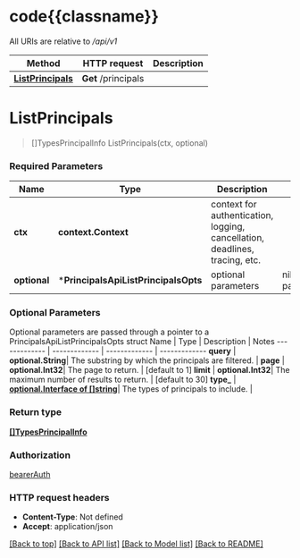 # code{{classname}}

All URIs are relative to */api/v1*

Method | HTTP request | Description
------------- | ------------- | -------------
[**ListPrincipals**](PrincipalsApi.md#ListPrincipals) | **Get** /principals | 

# **ListPrincipals**
> []TypesPrincipalInfo ListPrincipals(ctx, optional)


### Required Parameters

Name | Type | Description  | Notes
------------- | ------------- | ------------- | -------------
 **ctx** | **context.Context** | context for authentication, logging, cancellation, deadlines, tracing, etc.
 **optional** | ***PrincipalsApiListPrincipalsOpts** | optional parameters | nil if no parameters

### Optional Parameters
Optional parameters are passed through a pointer to a PrincipalsApiListPrincipalsOpts struct
Name | Type | Description  | Notes
------------- | ------------- | ------------- | -------------
 **query** | **optional.String**| The substring by which the principals are filtered. | 
 **page** | **optional.Int32**| The page to return. | [default to 1]
 **limit** | **optional.Int32**| The maximum number of results to return. | [default to 30]
 **type_** | [**optional.Interface of []string**](string.md)| The types of principals to include. | 

### Return type

[**[]TypesPrincipalInfo**](TypesPrincipalInfo.md)

### Authorization

[bearerAuth](../README.md#bearerAuth)

### HTTP request headers

 - **Content-Type**: Not defined
 - **Accept**: application/json

[[Back to top]](#) [[Back to API list]](../README.md#documentation-for-api-endpoints) [[Back to Model list]](../README.md#documentation-for-models) [[Back to README]](../README.md)

